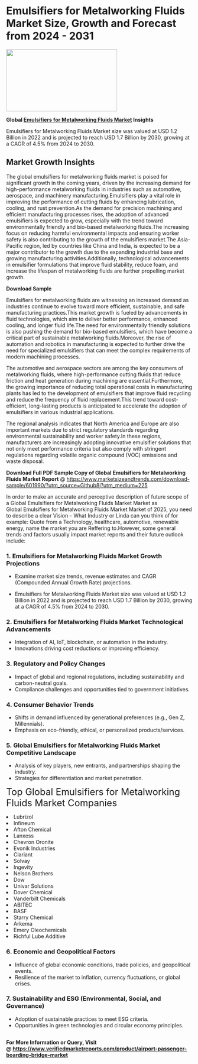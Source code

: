 <H1>Emulsifiers for Metalworking Fluids Market Size, Growth and Forecast from 2024 - 2031</H1><img class="aligncenter size-medium wp-image-584254" src="https://thirdeyenews.in/wp-content/uploads/2024/09/Global-Market-Research-300x168.jpeg" alt="" width="300" height="168" /><p><strong>Global&nbsp;<a href="https://www.marketsizeandtrends.com/download-sample/601990/?utm_source=Github8j?utm_medium=225">Emulsifiers for Metalworking Fluids Market</a> Insights</strong></p><p>Emulsifiers for Metalworking Fluids Market size was valued at USD 1.2 Billion in 2022 and is projected to reach USD 1.7 Billion by 2030, growing at a CAGR of 4.5% from 2024 to 2030.</p><p><h2>Market Growth Insights</h2> <p>The global emulsifiers for metalworking fluids market is poised for significant growth in the coming years, driven by the increasing demand for high-performance metalworking fluids in industries such as automotive, aerospace, and machinery manufacturing.Emulsifiers play a vital role in improving the performance of cutting fluids by enhancing lubrication, cooling, and rust prevention.As the demand for precision machining and efficient manufacturing processes rises, the adoption of advanced emulsifiers is expected to grow, especially with the trend toward environmentally friendly and bio-based metalworking fluids.The increasing focus on reducing harmful environmental impacts and ensuring worker safety is also contributing to the growth of the emulsifiers market.The Asia-Pacific region, led by countries like China and India, is expected to be a major contributor to the growth due to the expanding industrial base and growing manufacturing activities.Additionally, technological advancements in emulsifier formulations that improve fluid stability, reduce foam, and increase the lifespan of metalworking fluids are further propelling market growth.</p> <p><strong>Download Sample</strong></p> <p>Emulsifiers for metalworking fluids are witnessing an increased demand as industries continue to evolve toward more efficient, sustainable, and safe manufacturing practices.This market growth is fueled by advancements in fluid technologies, which aim to deliver better performance, enhanced cooling, and longer fluid life.The need for environmentally friendly solutions is also pushing the demand for bio-based emulsifiers, which have become a critical part of sustainable metalworking fluids.Moreover, the rise of automation and robotics in manufacturing is expected to further drive the need for specialized emulsifiers that can meet the complex requirements of modern machining processes.</p> <p>The automotive and aerospace sectors are among the key consumers of metalworking fluids, where high-performance cutting fluids that reduce friction and heat generation during machining are essential.Furthermore, the growing importance of reducing total operational costs in manufacturing plants has led to the development of emulsifiers that improve fluid recycling and reduce the frequency of fluid replacement.This trend toward cost-efficient, long-lasting products is anticipated to accelerate the adoption of emulsifiers in various industrial applications.</p> <p>The regional analysis indicates that North America and Europe are also important markets due to strict regulatory standards regarding environmental sustainability and worker safety.In these regions, manufacturers are increasingly adopting innovative emulsifier solutions that not only meet performance criteria but also comply with stringent regulations regarding volatile organic compound (VOC) emissions and waste disposal.</p> <p><span class=""><strong>Download Full PDF Sample Copy of Global Emulsifiers for Metalworking Fluids Market Report</strong> @ <a href="https://www.marketsizeandtrends.com/download-sample/601990/?utm_source=Github8j?utm_medium=225" target="_blank">https://www.marketsizeandtrends.com/download-sample/601990/?utm_source=Github8j?utm_medium=225</a></span></p><p>In order to make an accurate and perceptive description of future scope of a Global&nbsp;Emulsifiers for Metalworking Fluids Market Market as Global&nbsp;Emulsifiers for Metalworking Fluids Market Market of 2025, you need to describe a clear Vision &ndash; What Industry or Linda can you think of for example: Quote from a Technology, healthcare, automotive, renewable energy, name the market you are Reffering to.However, some general trends and factors usually impact market reports and their future outlook include:</p><h3>1.&nbsp;<strong>Emulsifiers for Metalworking Fluids Market Growth Projections</strong></h3><ul><li>Examine market size trends, revenue estimates and CAGR (Compounded Annual Growth Rate) projections.</li><li><p>Emulsifiers for Metalworking Fluids Market size was valued at USD 1.2 Billion in 2022 and is projected to reach USD 1.7 Billion by 2030, growing at a CAGR of 4.5% from 2024 to 2030.</p></li></ul><h3>2.&nbsp;<strong>Emulsifiers for Metalworking Fluids Market Technological Advancements</strong></h3><ul><li>Integration of AI, IoT, blockchain, or automation in the industry.</li><li>Innovations driving cost reductions or improving efficiency.</li></ul><h3>3.&nbsp;<strong>Regulatory and Policy Changes</strong></h3><ul><li>Impact of global and regional regulations, including sustainability and carbon-neutral goals.</li><li>Compliance challenges and opportunities tied to government initiatives.</li></ul><h3>4.&nbsp;<strong>Consumer Behavior Trends</strong></h3><ul><li>Shifts in demand influenced by generational preferences (e.g., Gen Z, Millennials).</li><li>Emphasis on eco-friendly, ethical, or personalized products/services.</li></ul><h3>5.&nbsp;<strong>Global Emulsifiers for Metalworking Fluids Market Competitive Landscape</strong></h3><ul><li>Analysis of key players, new entrants, and partnerships shaping the industry.</li><li>Strategies for differentiation and market penetration.</li></ul><p data-pm-slice="1 1 []"><span style="color: inherit; font-family: inherit; font-size: 25px;">Top Global Emulsifiers for Metalworking Fluids Market Companies</span></p><div class="" data-test-id=""><p><li>Lubrizol</li><li> Infineum</li><li> Afton Chemical</li><li> Lanxess</li><li> Chevron Oronite</li><li> Evonik Industries</li><li> Clariant</li><li> Solvay</li><li> Ingevity</li><li> Nelson Brothers</li><li> Dow</li><li> Univar Solutions</li><li> Dover Chemical</li><li> Vanderbilt Chemicals</li><li> ABITEC</li><li> BASF</li><li> Starry Chemical</li><li> Arkema</li><li> Emery Oleochemicals</li><li> Richful Lube Additive</li></p></div><h3>6.&nbsp;<strong>Economic and Geopolitical Factors</strong></h3><ul><li>Influence of global economic conditions, trade policies, and geopolitical events.</li><li>Resilience of the market to inflation, currency fluctuations, or global crises.</li></ul><h3>7.&nbsp;<strong>Sustainability and ESG (Environmental, Social, and Governance)</strong></h3><ul><li>Adoption of sustainable practices to meet ESG criteria.</li><li>Opportunities in green technologies and circular economy principles.</li></ul><h2><strong style="font-size: 14px;">For More Information or Query, Visit @&nbsp;</strong><a style="background-color: #ffffff; font-size: 14px;" href="https://www.marketsizeandtrends.com/report/emulsifiers-for-metalworking-fluids-market/" target="_blank">https://www.verifiedmarketreports.com/product/airport-passenger-boarding-bridge-market</a></h2>